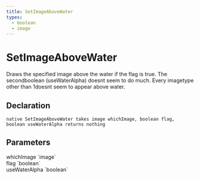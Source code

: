 ```yaml
---
title: SetImageAboveWater
types:
  - boolean
  - image
---
```


# SetImageAboveWater
Draws the specified image above the water if the flag is true. The secondboolean (useWaterAlpha) doesnt seem to do much. Every imagetype other than 1doesnt seem to appear above water.

## Declaration

```
native SetImageAboveWater takes image whichImage, boolean flag, boolean useWaterAlpha returns nothing
```

## Parameters
<dl>
  <dt>whichImage `image`</dt>
  <dd></dd>

  <dt>flag `boolean`</dt>
  <dd></dd>

  <dt>useWaterAlpha `boolean`</dt>
  <dd></dd>
</dl>